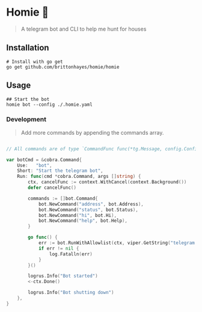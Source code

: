 # Homie 🏡

> A telegram bot and CLI to help me hunt for houses

## Installation

```shell
# Install with go get
go get github.com/brittonhayes/homie/homie
```

## Usage

```shell
## Start the bot
homie bot --config ./.homie.yaml
```

### Development

> Add more commands by appending the commands array.

```go

// All commands are of type `CommandFunc func(*tg.Message, config.Configuration) string`

var botCmd = &cobra.Command{
	Use:   "bot",
	Short: "Start the telegram bot",
	Run: func(cmd *cobra.Command, args []string) {
		ctx, cancelFunc := context.WithCancel(context.Background())
		defer cancelFunc()

		commands := []bot.Command{
			bot.NewCommand("address", bot.Address),
			bot.NewCommand("status", bot.Status),
			bot.NewCommand("hi", bot.Hi),
			bot.NewCommand("help", bot.Help),
		}

		go func() {
			err := bot.RunWithAllowlist(ctx, viper.GetString("telegram.token"), commands, viper.GetStringSlice("telegram.allowed"))
			if err != nil {
				log.Fatalln(err)
			}
		}()

		logrus.Info("Bot started")
		<-ctx.Done()

		logrus.Info("Bot shutting down")
	},
}
```
